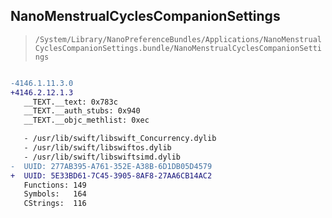 ## NanoMenstrualCyclesCompanionSettings

> `/System/Library/NanoPreferenceBundles/Applications/NanoMenstrualCyclesCompanionSettings.bundle/NanoMenstrualCyclesCompanionSettings`

```diff

-4146.1.11.3.0
+4146.2.12.1.3
   __TEXT.__text: 0x783c
   __TEXT.__auth_stubs: 0x940
   __TEXT.__objc_methlist: 0xec

   - /usr/lib/swift/libswift_Concurrency.dylib
   - /usr/lib/swift/libswiftos.dylib
   - /usr/lib/swift/libswiftsimd.dylib
-  UUID: 277AB395-A761-352E-A38B-6D1DB05D4579
+  UUID: 5E33BD61-7C45-3905-8AF8-27AA6CB14AC2
   Functions: 149
   Symbols:   164
   CStrings:  116

```
